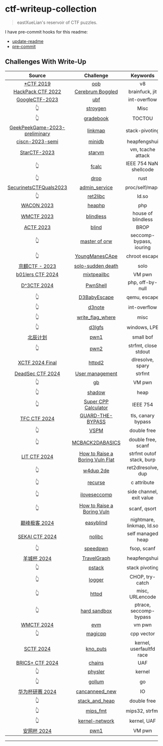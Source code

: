 # ctf-writeup-collection

> eastXueLian's reservoir of CTF puzzles.

I have pre-commit hooks for this readme:

- [update-readme](./helper/update_readme.py)
- [pre-commit](./helper/pre-commit)

## Challenges With Write-Up

| Source | Challenge | Keywords |
| :--: | :--: | :--: |
| [*CTF 2019](NULL) | [oob](./StarCTF-2019/pwn-OOB) | v8 |
| [HackPack CTF 2022](https://ctf2022.hackpack.club/) | [Cerebrum Boggled](./HackPack-2022/cerebrum-boggled) | brainfuck, jit |
| [GoogleCTF-2023](https://capturetheflag.withgoogle.com/challenges) | [ubf](./GoogleCTF-2023/ubf/) | int-overflow |
| 👆 | [stroygen](./GoogleCTF-2023/stroygen/) | Misc |
| 👆 | [gradebook](./GoogleCTF-2023/gradebook/) | TOCTOU |
| [GeekPeekGame-2023-preliminary](https://geekpeekgame.xctf.org.cn/) | [linkmap](./GeekPeekGame-2023/linkmap/) | stack-pivoting |
| [ciscn-2023-semi](https://arttnba3.cn/2023/07/14/CTF-0X09_CISCN_2023_HDBFQS/) | [minidb](./ciscn-2023-semi/minidb/) | heapfengshui |
| [StarCTF-2023](https://adworld.xctf.org.cn/match/guide?event_hash=a37c4ee0-1808-11ee-ab28-000c29bc20bf) | [starvm](./StarCTF-2023/starvm/) | vm, tcache attack |
| 👆 | [fcalc](./StarCTF-2023/fcalc/) | IEEE 754 NaN, shellcode |
| 👆 | [drop](./StarCTF-2023/drop/) | rust |
| [SecurinetsCTFQuals2023](https://ctf.securinets.tn/) | [admin_service](./SecurinetsCTFQuals2023/admin_service/) | proc/self/maps |
| 👆 | [ret2libc](./SecurinetsCTFQuals2023/ret2libc/) | ld.so |
| [WACON 2023]() | [heaphp](./WACON-2023/heaphp/) | php |
| [WMCTF 2023](https://wmctf.wm-team.cn) | [blindless](./WMCTF-2023/blindless/) | house of blindless |
| [ACTF 2023]() | [blind](./actf-2023/blind) | BROP |
| 👆 | [master of orw](./actf-2023/master-of-orw) | seccomp-bypass, iouring |
| 👆 | [YoungManesCApe](./actf-2023/YoungManesCApe) | chroot escape |
| [京麒CTF - 2023]() | [solo-sudden death](./JQCTF-2023/solo-sudden_death) | solo |
| [b01lers CTF 2024](https://ctf.b01lers.com/home) | [mixtpeailbc](./b01lersCTF-2024/mixtpeailbc) | VM pwn |
| [D^3CTF 2024](https://race.d3ctf.cn/contest/1) | [PwnShell](d3ctf-2024/PwnShell/) | php, off-by-null |
| 👆 | [D3BabyEscape](d3ctf-2024/escape/) | qemu, escape |
| 👆 | [d3note](d3ctf/d3note/) | int-overflow |
| 👆 | [write_flag_where](d3ctf/write_flag_where/) | misc |
| 👆 | [d3lgfs](d3ctf/d3lgfs/) | windows, LPE |
| [北辰计划](https://eastxuelian.nebuu.la/bc-ctf-2024) | [pwn1](./Plan-BC-2024/pwn1) | small bof |
| 👆 | [pwn2](./Plan-BC-2024/pwn2) | strfmt, close stdout |
| [XCTF 2024 Final](./XCTF-2024-final) | [httpd2](./XCTF-2024-final/httpd2) | dlresolve, spary |
| [DeadSec CTF 2024](https://deadsec.ctf.ae/) | [User management](./DeasSecCTF-2024/UserManagement) | strfmt |
| 👆 | [gb](./DeasSecCTF-2024/gb) | VM pwn |
| 👆 | [shadow](./DeasSecCTF-2024/shadow) | heap |
| 👆 | [Super CPP Calculator](./DeasSecCTF-2024/checkin) | IEEE 754 |
| [TFC CTF 2024](https://ctf.thefewchosen.com) | [GUARD-THE-BYPASS](./TFCCTF-2024/GUARD-THE-BYPASS) | tls, canary bypass |
| 👆 | [VSPM](./TFCCTF-2024/VSPM) | double free |
| 👆 | [MCBACK2DABASICS](./TFCCTF-2024/MCBACK2DABASICS) | double free, scanf |
| [LIT CTF 2024](https://lit.lhsmathcs.org/ctf/challenges) | [How to Raise a Boring Vuln Flat](./LITCTF-2024/bflat) | strfmt outof stack, burp |
| 👆 | [w4dup 2de](./LITCTF-2024/w4dup) | ret2dlresolve, dup |
| 👆 | [recurse](./LITCTF-2024/recurse) | c attribute |
| 👆 | [iloveseccomp](./LITCTF-2024/iloveseccomp) | side channel, exit value |
| 👆 | [How to Raise a Boring Vuln](./LITCTF-2024/boring) | scanf, qsort |
| [巅峰极客 2024](https://endbm.ichunqiu.com/2024dfjk) | [easyblind](./dfjk-2024/easyblind) | nightmare, linkmap, ld.so |
| [SEKAI CTF 2024](https://ctf.sekai.team/) | [nolibc](./SekaiCTF-2024/nolibc) | self managed heap |
| 👆 | [speedpwn](./SekaiCTF-2024/speedpwn) | fsop, scanf |
| [羊城杯 2024](https://2024ycb.dasctf.com/) | [TravelGraph](./YCB-2024/TravelGraph) | heapfengshui |
| 👆 | [pstack](./YCB-2024/pstack) | stack pivoting |
| 👆 | [logger](./YCB-2024/logger) | CHOP, try-catch |
| 👆 | [httpd](./YCB-2024/httpd) | misc, URLencode |
| 👆 | [hard sandbox](./YCB-2024/hard_sandbox) | ptrace, seccomp-bypass |
| [WMCTF 2024](https://wmctf.wm-team.cn/) | [evm](./WMCTF-2024/evm) | vm pwn |
| 👆 | [magicpp](./WMCTF-2024/magicpp) | cpp vector |
| [SCTF 2024](https://ctftime.org/event/2483/) | [kno_puts](./SCTF-2024/kno_puts) | kernel, userfaultfd race |
| [BRICS+ CTF 2024](https://brics-ctf.com/) | [chains](./BRICSCTF-2024/chains) | UAF |
| 👆 | [physler](./BRICSCTF-2024/physler) | kernel |
| 👆 | [gollum](./BRICSCTF-2024/gollum) | go |
| [华为杯研赛 2024](https://cpipc.acge.org.cn/cw/hp/2c90800c8093eef401809d33b36f0652) | [cancanneed_new](./CPIPC-2024-Quals/cancanneed_new) | IO |
| 👆 | [stack_and_heap](./CPIPC-2024-Quals/stack_and_heap) | double free |
| 👆 | [mips_fmt](./CPIPC-2024-Quals/mips_fmt) | mips32, strfmt |
| 👆 | [kernel-network](./CPIPC-2024-Quals/kernel-network) | kernel, UAF |
| [安网杯 2024](https://t.me/rin_notebook/1408?comment=1959) | [pwn1](./AWB-2024/pwn1) | VM pwn |

---

